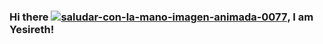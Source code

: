 ### Hi there <a href="https://www.gifsanimados.org/cat-saludar-con-la-mano-1645.htm"><img src="https://www.gifsanimados.org/data/media/1645/saludar-con-la-mano-imagen-animada-0077.gif" border="0" alt="saludar-con-la-mano-imagen-animada-0077" /></a>, I am Yesireth!

<!--
**yesireth/yesireth** is a ✨ _special_ ✨ repository because its `README.md` (this file) appears on your GitHub profile.

Here are some ideas to get you started:

- 🔭 I’m currently working on ...
- 🌱 I’m currently learning ...
- 👯 I’m looking to collaborate on ...
- 🤔 I’m looking for help with ...
- 💬 Ask me about ...
- 📫 How to reach me: ...
- 😄 Pronouns: ...
- ⚡ Fun fact: ...
-->
